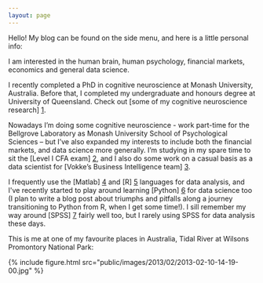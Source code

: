```yaml
---
layout: page
---
```


Hello! My blog can be found on the side menu, and here is a little personal info:

I am interested in the human brain, human psychology, financial markets, economics and general data science.

I recently completed a PhD in cognitive neuroscience at Monash University, Australia. Before that, I completed my undergraduate and honours degree at University of Queensland. Check out [some of my cognitive neuroscience research] [1]. 

Nowadays I’m doing some cognitive neuroscience - work part-time for the Bellgrove Laboratory as Monash University School of Psychological Sciences – but I’ve also expanded my interests to include both the financial markets, and data science more generally. I’m studying in my spare time to sit the [Level I CFA exam] [2], and I also do some work on a casual basis as a data scientist for [Vokke’s Business Intelligence team] [3]. 

I frequently use the [Matlab] [4] and [R] [5] languages for data analysis, and I've recently started to play around learning [Python] [6] for data science too (I plan to write a blog post about triumphs and pitfalls along a journey transitioning to Python from R, when I get some time!). I sill remember my way around [SPSS] [7] fairly well too, but I rarely using SPSS for data analysis these days.     

This is me at one of my favourite places in Australia, Tidal River at Wilsons Promontory National Park: 

[1]: http://dpnewman.com/publications/
[2]: https://www.cfainstitute.org/programs/cfaprogram/Pages/index.aspx?WPID=Programs&PageName=Homepage
[3]: http://vokke.com.au/business-intelligence/
[4]: http://matlab.com
[5]: https://www.r-project.org/
[6]: https://www.python.org/
[7]: http://www.ibm.com/analytics/us/en/technology/spss/


{% include figure.html src="public/images/2013/02/2013-02-10-14-19-00.jpg" %}